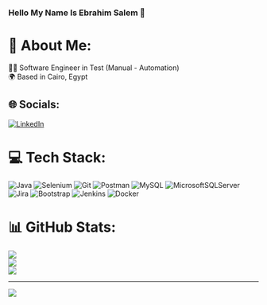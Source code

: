 ### Hello My Name Is Ebrahim Salem 👋

# 💫 About Me:
👨‍🏫  Software Engineer in Test (Manual - Automation) <br>🌍  Based in Cairo, Egypt<br>


## 🌐 Socials:
[![LinkedIn](https://img.shields.io/badge/LinkedIn-%230077B5.svg?logo=linkedin&logoColor=white)](https://www.linkedin.com/in/ibrahim-mohamed-abd-el-maksoud-83275920b/)

# 💻 Tech Stack:
![Java](https://img.shields.io/badge/java-%23ED8B00.svg?style=flat&logo=openjdk&logoColor=white) ![Selenium](https://img.shields.io/badge/Selenium-898EBC?style=flat&logo=selenium&logoColor=green) ![Git](https://img.shields.io/badge/git-%FF4F9F.svg?style=flat&logo=git&logoColor=orange) ![Postman](https://img.shields.io/badge/Postman-FF6C37?style=flat&logo=postman&logoColor=white) ![MySQL](https://img.shields.io/badge/mysql-%2300000f.svg?style=flat&logo=mysql&logoColor=white) ![MicrosoftSQLServer](https://img.shields.io/badge/Microsoft%20SQL%20Server-CC2927?style=flat&logo=microsoft%20sql%20server&logoColor=white) ![Jira](https://img.shields.io/badge/jira-%230A0FFF.svg?style=flat&logo=jira&logoColor=white) ![Bootstrap](https://img.shields.io/badge/bootstrap-%238511FA.svg?style=flat&logo=bootstrap&logoColor=white) ![Jenkins](https://img.shields.io/badge/Jenkins-FE8D01?style=flat&logo=jenkins&logoColor=black) ![Docker](https://img.shields.io/badge/Docker-%230077B5.svg?style=flat&logo=docker&logoColor=white)
# 📊 GitHub Stats:
![](https://github-readme-stats.vercel.app/api?username=EbrahimSalem1&theme=radical&hide_border=false&include_all_commits=true&count_private=false)<br/>
![](https://github-readme-streak-stats.herokuapp.com/?user=EbrahimSalem1&theme=radical&hide_border=false)<br/>
![](https://github-readme-stats.vercel.app/api/top-langs/?username=EbrahimSalem1&theme=radical&hide_border=false&include_all_commits=true&count_private=false&layout=compact)

---
[![](https://visitcount.itsvg.in/api?id=EbrahimSalem1&icon=1&color=0)](https://visitcount.itsvg.in)

<!-- Proudly created with GPRM ( https://gprm.itsvg.in ) -->
